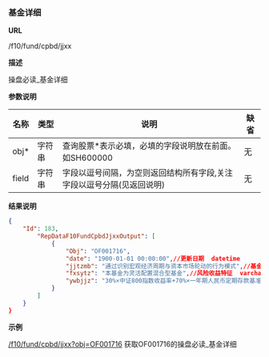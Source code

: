 
### 基金详细

**URL**

/f10/fund/cpbd/jjxx

**描述**

操盘必读_基金详细  

**参数说明**

|名称|类型|说明|缺省|
| -------- | -------- | -------- | -------- |
|obj\*|字符串|查询股票\*表示必填，必填的字段说明放在前面。如SH600000|无|
|field|字符串|字段以逗号间隔，为空则返回结构所有字段,关注字段以逗号分隔(见返回说明)|无|



**结果说明**

```json
{
    "Id": 183,
        "RepDataF10FundCpbdJjxxOutput": [
            {
                "Obj": "OF001716",
                "date": "1900-01-01 00:00:00",//更新日期  datetime  
                "jjtzmb": "通过识别宏观经济周期与资本市场轮动的行为模式",//基金投资目标  varchar(4000)
                "fxsytz": "本基金为灵活配置混合型基金",//风险收益特征  varchar(4000)    
                "ywbjjz": "30%×中证800指数收益率+70%×一年期人民币定期存款基准利率(税后)" //业务比较基准  varchar(4000)  	
            }
        ]
    }
}
```

**示例**

[/f10/fund/cpbd/jjxx?obj=OF001716]($APIHOST$/f10/fund/cpbd/jjxx?obj=OF001716)
获取OF001716的操盘必读_基金详细 

